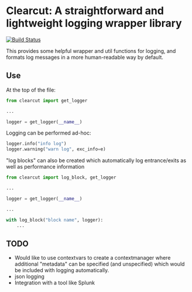 # Clearcut: A straightforward and lightweight logging wrapper library

[![Build Status](https://cloud.drone.io/api/badges/tangibleintelligence/clearcut/status.svg)](https://cloud.drone.io/tangibleintelligence/clearcut)

This provides some helpful wrapper and util functions for logging, and formats log messages in a more human-readable way by default.

## Use

At the top of the file:

```python
from clearcut import get_logger

...

logger = get_logger(__name__)
```

Logging can be performed ad-hoc:

```python
logger.info("info log")
logger.warning("warn log", exc_info=e)
```

"log blocks" can also be created which automatically log entrance/exits as well as performance information

```python
from clearcut import log_block, get_logger

...

logger = get_logger(__name__)

...

with log_block("block name", logger):
    ...
```

## TODO
- Would like to use contextvars to create a contextmanager where additional "metadata" can be specified (and unspecified) which would be
included with logging automatically.
- json logging
- Integration with a tool like Splunk